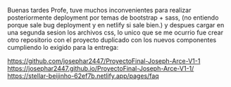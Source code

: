 Buenas tardes Profe, tuve muchos inconvenientes para realizar posteriormente deployment por temas de bootstrap + sass, (no entiendo porque sale bug deployment y en netlify si sale bien.)
y despues cargar en una segunda sesion los archivos css, lo unico que se me ocurrio fue crear otro repositorio con el proyecto duplicado con los nuevos componentes
cumpliendo lo exigido para la entrega:

https://github.com/josephar2447/ProyectoFinal-Joseph-Arce-V1-1
https://josephar2447.github.io/ProyectoFinal-Joseph-Arce-V1-1/
https://stellar-beijinho-62ef7b.netlify.app/pages/faq
